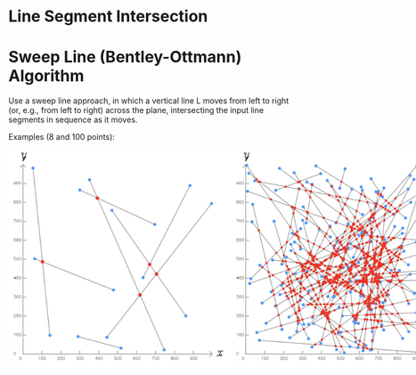 # Line Segment Intersection


# Sweep Line (Bentley-Ottmann) Algorithm

Use a sweep line approach, in which a vertical line L moves from left to right (or, e.g., from left to right) across the plane, intersecting the input line segments in sequence as it moves.

Examples (8 and 100 points):


<p style="display: flex; justify-content: space-around ;">

  <img src="https://raw.githubusercontent.com/bmzare/Computational-Geometry/main/3.%20Line%20Segment%20Intersection/Sweep%20Line%20Algorithm/asset/Sweep-Line-1.png" style="width: 400px;" alt="Image 1">
  <img src="https://raw.githubusercontent.com/bmzare/Computational-Geometry/main/3.%20Line%20Segment%20Intersection/Sweep%20Line%20Algorithm/asset/Sweep-Line-2.png" style="width: 400px;" alt="Image 2">
</p>